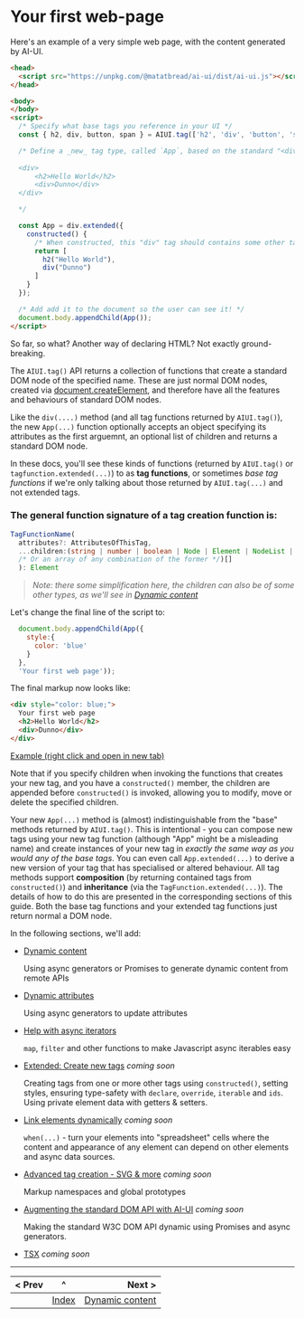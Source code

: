 # Your first web-page

Here's an example of a very simple web page, with the content generated by AI-UI.

```html
<head>
  <script src="https://unpkg.com/@matatbread/ai-ui/dist/ai-ui.js"></script>
</head>

<body>
</body>
<script>
  /* Specify what base tags you reference in your UI */
  const { h2, div, button, span } = AIUI.tag(['h2', 'div', 'button', 'span']);

  /* Define a _new_ tag type, called `App`, based on the standard "<div>" tag, that is composed of an h2 and div elements. It will generate markup like:
  
  <div>
      <h2>Hello World</h2>
      <div>Dunno</div>
  </div>

  */

  const App = div.extended({
    constructed() {
      /* When constructed, this "div" tag should contains some other tags: */
      return [
        h2("Hello World"),
        div("Dunno")
      ]
    }
  });

  /* Add add it to the document so the user can see it! */
  document.body.appendChild(App());
</script>
```

So far, so what? Another way of declaring HTML? Not exactly ground-breaking.

The `AIUI.tag()` API returns a collection of functions that create a standard DOM node of the specified name. These are just normal DOM nodes, created via [document.createElement](https://developer.mozilla.org/en-US/docs/Web/API/Document/createElement), and therefore have all the features and behaviours of standard DOM nodes. 

Like the `div(....)` method (and all tag functions returned by `AIUI.tag()`), the new `App(...)` function optionally accepts an object specifying its attributes as the first arguemnt, an optional list of children and returns a standard DOM node.

In these docs, you'll see these kinds of functions (returned by `AIUI.tag()` or `tagfunction.extended(...)`) to as **tag functions**, or sometimes *base tag functions* if we're only talking about those returned by `AIUI.tag(...)` and not extended tags.

### The general function signature of a tag creation function is:
```typescript
TagFunctionName(
  attributes?: AttributesOfThisTag, 
  ...children:(string | number | boolean | Node | Element | NodeList | HTMLCollection 
  /* Or an array of any combination of the former */)[]
  ): Element
```
> _Note: there some simplification here, the children can also be of some other types, as we'll see in [Dynamic content](./dynamic-content.md)_


Let's change the final line of the script to:

```javascript
  document.body.appendChild(App({
    style:{
      color: 'blue'
    }
  },
  'Your first web page'));
```

The final markup now looks like:
```html
<div style="color: blue;">
  Your first web page
  <h2>Hello World</h2>
  <div>Dunno</div>
</div>
```

[Example (right click and open in new tab)](https://raw.githack.com/MatAtBread/AI-UI/main/guide/examples/your-first-web-page.html)


Note that if you specify children when invoking the functions that creates your new tag, and you have a `constructed()` member, the children are appended before `constructed()` is invoked, allowing you to modify, move or delete the specified children.

Your new `App(...)` method is (almost) indistinguishable from the "base" methods returned by `AIUI.tag()`. This is intentional - you can compose new tags using your new tag function (although "App" might be a misleading name) and create instances of your new tag in _exactly the same way as you would any of the base tags_. You can even call `App.extended(...)` to derive a new version of your tag that has specialised or altered behaviour. All tag methods support **composition** (by returning contained tags from `constructed()`) and **inheritance** (via the `TagFunction.extended(...)`). The details of how to do this are presented in the corresponding sections of this guide. Both the base tag functions and your extended tag functions just return normal a DOM node.

In the following sections, we'll add:

* [Dynamic content](./dynamic-content.md)

  Using async generators or Promises to generate dynamic content from remote APIs

* [Dynamic attributes](./dynamic-attributes.md)

  Using async generators to update attributes

* [Help with async iterators](./iterators.md)

  `map`, `filter` and other functions to make Javascript async iterables easy

* [Extended: Create new tags](./extended.md) _coming soon_

  Creating tags from one or more other tags using `constructed()`, setting styles, ensuring type-safety with `declare`, `override`, `iterable` and `ids`. Using private element data with getters & setters.

* [Link elements dynamically](./when.md) _coming soon_

  `when(...)` - turn your elements into "spreadsheet" cells where the content and appearance of any element can depend on other elements and async data sources.

* [Advanced tag creation - SVG & more](./tag-creation.md) _coming soon_

  Markup namespaces and global prototypes

* [Augmenting the standard DOM API with AI-UI](./augment-dom-api.md) _coming soon_

  Making the standard W3C DOM API dynamic using Promises and async generators.

* [TSX](./tsx.md) _coming soon_
  
____

| < Prev | ^ |  Next > |
|:-------|:-:|--------:|
|        | [Index](./index.md) | [Dynamic content](./dynamic-content.md) |
